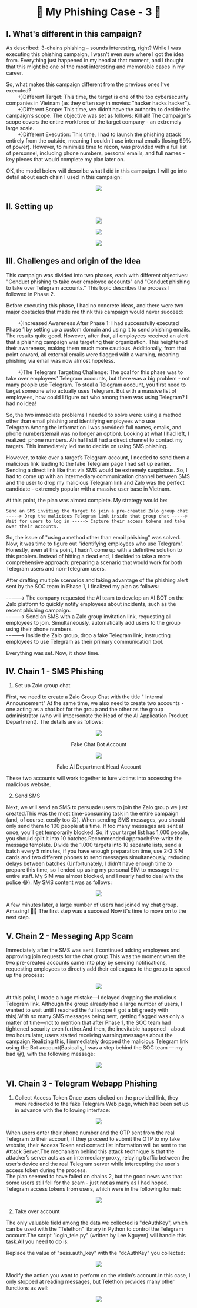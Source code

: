 <h1 align="center">🎣 My Phishing Case - 3 🎣</h1>   

## I. What's different in this campaign?

As described: 3-chains phishing – sounds interesting, right? While I was executing this phishing campaign, I wasn’t even sure where I got the idea from. Everything just happened in my head at that moment, and I thought that this might be one of the most interesting and memorable cases in my career.  

So, what makes this campaign different from the previous ones I’ve executed?   
&nbsp;&nbsp;&nbsp;&nbsp;&nbsp;&nbsp;&nbsp;&nbsp;+)Different Target: This time, the target is one of the top cybersecurity companies in Vietnam (as they often say in movies: "hacker hacks hacker").   
&nbsp;&nbsp;&nbsp;&nbsp;&nbsp;&nbsp;&nbsp;&nbsp;+)Different Scope: This time, we didn’t have the authority to decide the campaign’s scope. The objective was set as follows: Kill all! The campaign's scope covers the entire workforce of the target company - an extremely large scale.   
&nbsp;&nbsp;&nbsp;&nbsp;&nbsp;&nbsp;&nbsp;&nbsp;+)Different Execution: This time, I had to launch the phishing attack entirely from the outside, meaning I couldn't use internal emails (losing 99% of power). However, to minimize time to recon, was provided with a full list of personnel, including phone numbers, personal emails, and full names - key pieces that would complete my plan later on.   


OK, the model below will describe what I did in this campaign. I will go into detail about each chain I used in this campaign:  

<p align="center">
  <img src="https://github.com/user-attachments/assets/4c92d9b9-db16-41f3-aa0a-07a2ef37ce8e">
</p> 

## II. Setting up  

<p align="center">
  <img src="https://github.com/user-attachments/assets/3268b98a-c344-4224-8aa8-918da9b33e22">
</p>  

<p align="center">
  <img src="https://github.com/user-attachments/assets/68b376db-041f-4a66-8320-689d958ff25c">
</p>   

<p align="center">
  <img src="https://github.com/user-attachments/assets/a9ae9d12-b92a-4799-9bc9-2cebbfd9585f">
</p>

## III. Challenges and origin of the Idea  

This campaign was divided into two phases, each with different objectives: "Conduct phishing to take over employee accounts" and "Conduct phishing to take over Telegram accounts." This topic describes the process I followed in Phase 2.

Before executing this phase, I had no concrete ideas, and there were two major obstacles that made me think this campaign would never succeed:

&nbsp;&nbsp;&nbsp;&nbsp;&nbsp;&nbsp;&nbsp;&nbsp;+)Increased Awareness After Phase 1:
I had successfully executed Phase 1 by setting up a custom domain and using it to send phishing emails. The results quite good. However, after that, all employees received an alert that a phishing campaign was targeting their organization. This heightened their awareness, making them much more cautious. Additionally, from that point onward, all external emails were flagged with a warning, meaning phishing via email was now almost hopeless.

&nbsp;&nbsp;&nbsp;&nbsp;&nbsp;&nbsp;&nbsp;&nbsp;+)The Telegram Targeting Challenge:
The goal for this phase was to take over employees' Telegram accounts, but there was a big problem - not many people use Telegram. To steal a Telegram account, you first need to target someone who actually uses Telegram. But with a massive list of employees, how could I figure out who among them was using Telegram? I had no idea!   

So, the two immediate problems I needed to solve were: using a method other than email phishing and identifying employees who use Telegram.Among the information I was provided: full names, emails, and phone numbers(email was no longer an option). Looking at what I had left, I realized: phone numbers. Ah ha! I still had a direct channel to contact my targets. This immediately led me to decide on using SMS phishing.

However, to take over a target’s Telegram account, I needed to send them a malicious link leading to the fake Telegram page I had set up earlier. Sending a direct link like that via SMS would be extremely suspicious. So, I had to come up with an intermediary communication channel between SMS and the user to drop my malicious Telegram link and Zalo was the perfect candidate - extremely popular with a massive user base in Vietnam.

At this point, the plan was almost complete. My strategy would be:   

```Send an SMS inviting the target to join a pre-created Zalo group chat -----> Drop the malicious Telegram link inside that group chat -----> Wait for users to log in -----> Capture their access tokens and take over their accounts.```   

So, the issue of "using a method other than email phishing" was solved. Now, it was time to figure out "identifying employees who use Telegram".
Honestly, even at this point, I hadn’t come up with a definitive solution to this problem. Instead of hitting a dead end, I decided to take a more comprehensive approach: preparing a scenario that would work for both Telegram users and non-Telegram users.

After drafting multiple scenarios and taking advantage of the phishing alert sent by the SOC team in Phase 1, I finalized my plan as follows:  

-----> The company requested the AI team to develop an AI BOT on the Zalo platform to quickly notify employees about incidents, such as the recent phishing campaign.  
-----> Send an SMS with a Zalo group invitation link, requesting all employees to join. Simultaneously, automatically add users to the group using their phone numbers.  
-----> Inside the Zalo group, drop a fake Telegram link, instructing employees to use Telegram as their primary communication tool.  

Everything was set. Now, it show time.

## IV. Chain 1 - SMS Phishing  

1. Set up Zalo group chat

First, we need to create a Zalo Group Chat with the title "<Company name> Internal Announcement" At the same time, we also need to create two accounts - one acting as a chat bot for the group and the other as the group administrator (who will impersonate the Head of the AI Application Product Department). The details are as follows:
<p align="center">
  <img src="https://github.com/user-attachments/assets/7734052e-a794-428b-9f84-1e2b275dc60e">
</p>  
<p align="center">Fake Chat Bot Account</p>  

<p align="center">
  <img src="https://github.com/user-attachments/assets/65614321-f592-44ee-8936-fabeee294089">
</p> 
<p align="center">Fake AI Department Head Account</p>  

These two accounts will work together to lure victims into accessing the malicious website.  

2. Send SMS

Next, we will send an SMS to persuade users to join the Zalo group we just created.This was the most time-consuming task in the entire campaign (and, of course, costly too 😃). When sending SMS messages, you should only send them to 100 people at a time. If too many messages are sent at once, you’ll get temporarily blocked. So, if your target list has 1,000 people, you should split it into 10 batches.Recommended approach:Pre-write the message template.
Divide the 1,000 targets into 10 separate lists, send a batch every 5 minutes, if you have enough preparation time, use 2-3 SIM cards and two different phones to send messages simultaneously, reducing delays between batches.(Unfortunately, I didn’t have enough time to prepare this time, so I ended up using my personal SIM to message the entire staff. My SIM was almost blocked, and I nearly had to deal with the police 😂). My SMS content was as follows:  

<p align="center">
  <img src="https://github.com/user-attachments/assets/741c8548-b2ac-467c-ba7d-7104003237e6">
</p> 

A few minutes later, a large number of users had joined my chat group. Amazing! 🎉🎉 The first step was a success! Now it's time to move on to the next step.  

## V. Chain 2 - Messaging App Scam  
Immediately after the SMS was sent, I continued adding employees and approving join requests for the chat group.This was the moment when the two pre-created accounts came into play by sending notifications, requesting employees to directly add their colleagues to the group to speed up the process:
<p align="center">
  <img src="https://github.com/user-attachments/assets/1b52918f-c301-4d8e-b746-dcaccff492d7">
</p> 

At this point, I made a huge mistake—I delayed dropping the malicious Telegram link. Although the group already had a large number of users, I wanted to wait until I reached the full scope (I got a bit greedy with this).With so many SMS messages being sent, getting flagged was only a matter of time—not to mention that after Phase 1, the SOC team had tightened security even further.And then, the inevitable happened - about two hours later, users started receiving warning messages about the campaign.Realizing this, I immediately dropped the malicious Telegram link using the Bot account(Basically, I was a step behind the SOC team — my bad 😛), with the following message:  
<p align="center">
  <img src="https://github.com/user-attachments/assets/68e203f6-eba5-4fba-95fb-99de51b94f03">
</p> 

## VI. Chain 3  - Telegram Webapp Phishing  
1. Collect Access Token
Once users clicked on the provided link, they were redirected to the fake Telegram Web page, which had been set up in advance with the following interface:
<p align="center">
  <img src="https://github.com/user-attachments/assets/768061fa-cded-478b-85b8-17eda01d8392">
</p>  

When users enter their phone number and the OTP sent from the real Telegram to their account, if they proceed to submit the OTP to my fake website, their Access Token and contact list information will be sent to the Attack Server.The mechanism behind this attack technique is that the attacker’s server acts as an intermediary proxy, relaying traffic between the user’s device and the real Telegram server while intercepting the user's access token during the process.  
The plan seemed to have failed on chains 2, but the good news was that some users still fell for the scam - just not as many as I had hoped. Telegram access tokens from users, which were in the following format:

<p align="center">
  <img src="https://github.com/user-attachments/assets/f2d1c921-44a5-4164-97c9-d81baa1c248e">
</p>  

2. Take over account

The only valuable field among the data we collected is "dcAuthKey", which can be used with the "Telethon" library in Python to control the Telegram account.The script "login_tele.py" (written by Lee Nguyen) will handle this task.All you need to do is:  

Replace the value of "sess.auth_key" with the "dcAuthKey" you collected:
<p align="center">
  <img src="https://github.com/user-attachments/assets/7d0b694c-ba0d-4002-a9af-2d3bd0684a7a">
</p>

Modify the action you want to perform on the victim’s account.In this case, I only stopped at reading messages, but Telethon provides many other functions as well:
<p align="center">
  <img src="https://github.com/user-attachments/assets/546a4e96-70da-4cef-b507-79643ccbf7fb">
</p>


